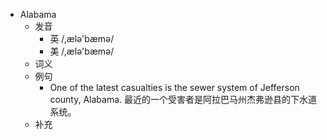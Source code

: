 - Alabama
  - 发音
    - 英 /,ælə'bæmə/
    - 美 /,ælə'bæmə/
  - 词义
  - 例句
    - One of the latest casualties is the sewer system of Jefferson county, Alabama. 最近的一个受害者是阿拉巴马州杰弗逊县的下水道系统。
  - 补充